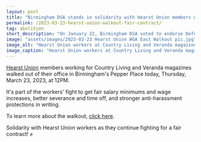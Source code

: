 ```yaml
---
layout: post
title: "Birmingham DSA stands in solidarity with Hearst Union members walking out for a fair contract!"
permalink: /2023-03-23-hearst-union-walkout-fair-contract/
tag: abolition
short_description: "On January 22, Birmingham DSA voted to endorse Defend the Atlanta Forest's letter in solidarity with the movement to Stop Cop City and Defend Weelaunee Forest."
image: "assets/images/2023-03-23 Hearst Union WGA East Walkout pic.jpg"
image_alt: "Hearst Union workers at Country Living and Veranda magazines pose for a picture on with Writers Guild of America, East T-shirts during their Thursday, March 23, 2023 walkout from their office at Birmingham's Pepper Place."
image_caption: "Hearst Union workers at Country Living and Veranda magazines pose for a picture on with Writers Guild of America, East T-shirts during their Thursday, March 23, 2023 walkout from their office at Birmingham's Pepper Place."
---
```


[Hearst Union](https://www.hearstmediaunion.org/) members working for Country Living and Veranda magazines walked out of their office in Birmingham's Pepper Place today, Thursday, March 23, 2023, at 12PM.

It's part of the workers' fight to get fair salary minimums and wage increases, better severance and time off, and stronger anti-harassment protections in writing.

To learn more about the walkout, [click here](https://www.al.com/news/birmingham/2023/03/hearst-union-workers-stage-birmingham-walkout-writers-guild-of-america-slams-anti-union-campaign.html).

Solidarity with Hearst Union workers as they continue fighting for a fair contract! ✊